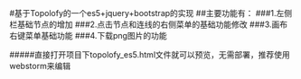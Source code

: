 #基于Topolofy的一个es5+jquery+bootstrap的实现
##主要功能有：
###1.左侧栏基础节点的增加
###2.点击节点和连线的右侧菜单的基础功能修改
###3.画布右键菜单基础功能
###4.下载png图片的功能

#####直接打开项目下topolofy_es5.html文件就可以预览，无需部署，推荐使用webstorm来编辑
